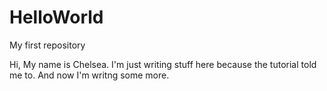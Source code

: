 # HelloWorld
My first repository

Hi, My name is Chelsea. I'm just writing stuff here because the tutorial told me to. 
And now I'm writng some more. 

